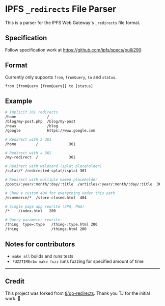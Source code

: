 # IPFS `_redirects` File Parser

This is a parser for the IPFS Web Gateway's `_redirects` file format.

## Specification

Follow specification work at https://github.com/ipfs/specs/pull/290

## Format
Currently only supports `from`, `fromQuery`, `to` and `status`.

```
from [fromQuery [fromQuery]] to [status]
```

## Example

```sh
# Implicit 301 redirects
/home              /
/blog/my-post.php  /blog/my-post
/news              /blog
/google            https://www.google.com

# Redirect with a 301
/home         /              301

# Redirect with a 302
/my-redirect  /              302

# Redirect with wildcard (splat placeholder)
/splat/* /redirected-splat/:splat 301

# Redirect with multiple named placeholder
/posts/:year/:month/:day/:title  /articles/:year/:month/:day/:title  301

# Show a custom 404 for everything under this path
/ecommerce/*  /store-closed.html  404

# Single page app rewrite (SPA, PWA)
/*    /index.html   200

# Query parameter rewrite
/thing  type=:type   /thing-:type.html 200
/thing               /things.html 200
```

## Notes for contributors

- `make all` builds and runs tests
- `FUZZTIME=1m make fuzz` runs fuzzing for specified amount of time

---

## Credit
This project was forked from [tj/go-redirects](https://github.com/tj/go-redirects).  Thank you TJ for the initial work. 🙏
